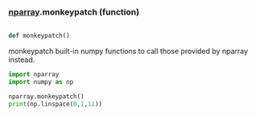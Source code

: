 ### [nparray](nparray.md).monkeypatch (function)


```py

def monkeypatch()

```



monkeypatch built-in numpy functions to call those provided by nparray instead.

```py
import nparray
import numpy as np

nparray.monkeypatch()
print(np.linspace(0,1,11))
```

